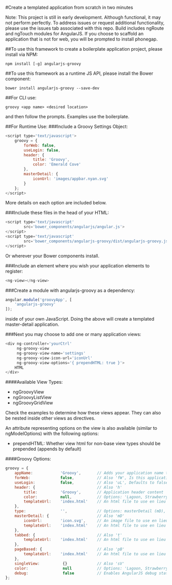 #Create a templated application from scratch in two minutes

Note: This project is still in early development. Although functional, it may not perform perfectly. To address issues or request additional functionality, please use the issues tab associated with this repo. Build includes ngRoute and ngTouch modules for AngularJS. If you choose to scaffold an application that is not for web, you will be prompted to install phonegap.

##To use this framework to create a boilerplate application project, please install via NPM:
```shell
npm install [-g] angularjs-groovy
```

##To use this framework as a runtime JS API, please install the Bower component:
```shell
bower install angularjs-groovy --save-dev
```

##For CLI use:
```shell
groovy <app name> <desired location>
```
and then follow the prompts. Examples use the boilerplate.

##For Runtime Use:
###Include a Groovy Settings Object:
```javascript
<script type='text/javascript'>
    groovy = {
        forWeb: false,
        useLogin: false,
        header: {
            title: 'Groovy',
            color: 'Emerald Cove'
        },
        masterDetail: {
            iconUrl: 'images/appbar.nyan.svg'
        }
    };
</script>
```
More details on each option are included below.

###Include these files in the head of your HTML:
```javascript
<script type='text/javascript'
        src='bower_components/angularjs/angular.js'>
</script>
<script type='text/javascript'
        src='bower_components/angularjs-groovy/dist/angularjs-groovy.js'>
</script>
```
Or wherever your Bower components install.

###Include an element where you wish your application elements to register:
```javascript
<ng-view></ng-view>
```

###Create a module with angularjs-groovy as a dependency:
```javascript
angular.module('groovyApp', [
    'angularjs-groovy'
]);
```
inside of your own JavaScript. Doing the above will create a templated master-detail application.

###Next you may choose to add one or many application views:
```javascript
<div ng-controller='yourCtrl'
     ng-groovy-view
     ng-groovy-view-name='settings'
     ng-groovy-view-icon-url='iconUrl'
     ng-groovy-view-options='{ prependHTML: true }'>
    HTML
</div>
```

####Available View Types:
* ngGroovyView
* ngGroovyListView
* ngGroovyGridView

Check the examples to determine how these views appear. They can also be nested inside other views as directives.

An attribute representing options on the view is also available (similar to ngModelOptions) with the following options:
* prependHTML: Whether view html for non-base view types should be prepended (appends by default)

####Groovy Options:
```javascript
groovy = {
    appName:            'Groovy',       // Adds your application name to the title of the page
    forWeb:             false,          // Also 'fW', Is this application intended to be used for the web or as a native application
    useLogin:           false,          // Also 'uL', Defaults to false, instantiates a view for login, controlled by user reference
    header: {                           // Also 'h'
        title:          'Groovy',       // Application header content
        color:          null,           // Options: 'Lagoon, Strawberry, Banana, Bruise, Emerald Cove, Nassau Sunset'
        templateUrl:    'index.html'    // An html file to use en lieu of the default API header template
    },
    type:               '',             // Options: masterDetail (mD), tabbed (t), pageBased (pB), singleView (sV)
    masterDetail: {                     // Also 'mD'
        iconUrl:        'icon.svg',     // An image file to use en lieu of the default API master detail icon
        templateUrl:    'index.html'    // An html file to use en lieu of the default API master detail template
    },
    tabbed: {                           // Also 't'
        templateUrl:    'index.html'    // An html file to use en lieu of the default API tabbed template
    },
    pageBased: {                        // Also 'pB'
        templateUrl:    'index.html'    // An html file to use en lieu of the default API page based template
    },
    singleView:          {}             // Also 'sV'
    color:               null           // Options: 'Lagoon, Strawberry, Banana, Bruise, Emerald Cove, Nassau Sunset',
    debug:               false          // Enables AngularJS debug statements for Groovy
};
```
